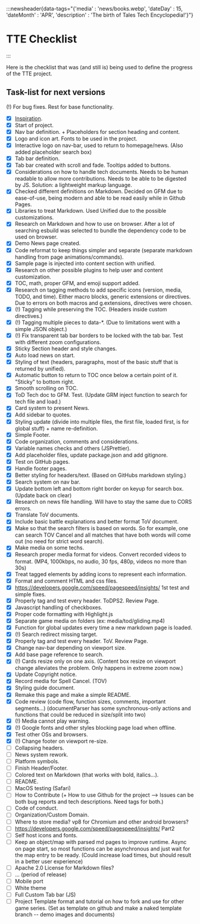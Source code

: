 :::newsheader{data-tags="{'media' : 'news/books.webp', 'dateDay' : 15, 'dateMonth' : 'APR', 'description' : 'The birth of Tales Tech Encyclopedia!'}"}

# TTE Checklist

:::

Here is the checklist that was (and still is) being used to define the progress of the TTE project.

## Task-list for next versions

(!) For bug fixes. Rest for base functionality.

- [x] [Inspiration](https://ballsystemgroup.it/it/about/).
- [x] Start of project.
- [x] Nav bar definition. + Placeholders for section heading and content.
- [x] Logo and icon art. Fonts to be used in the project.
- [x] Interactive logo on nav-bar, used to return to homepage/news. (Also added placeholder search box)
- [x] Tab bar definition.
- [x] Tab bar created with scroll and fade. Tooltips added to buttons.
- [x] Considerations on how to handle tech documents. Needs to be human readable to allow more contributions. Needs to be able to be digested by JS. Solution: a lightweight markup language.
- [x] Checked different definitions on Markdown. Decided on GFM due to ease-of-use, being modern and able to be read easily while in Github Pages.
- [x] Libraries to treat Markdown. Used Unified due to the possible customizations.
- [x] Research on Markdown and how to use on browser. After a lot of searching esbuild was selected to bundle the dependency code to be used on browser.
- [x] Demo News page created.
- [x] Code reformat to keep things simpler and separate (separate markdown handling from page animations/commands).
- [x] Sample page is injected into content section with unified.
- [x] Research on other possible plugins to help user and content customization.
- [x] TOC, math, proper GFM, and emoji support added.
- [x] Research on tagging methods to add specific icons (version, media, TODO, and time). Either macro blocks, generic extensions or directives. Due to errors on both macros and g.extensions, directives were chosen.
- [x] (!) Tagging while preserving the TOC. (Headers inside custom directives.)
- [x] (!) Tagging multiple pieces to data-\*. (Due to limitations went with a simple JSON object.)
- [x] (!) Fix transparent tab bar borders to be locked with the tab bar. Test with different zoom configurations.
- [x] Sticky Section header and style changes.
- [x] Auto load news on start.
- [x] Styling of text (headers, paragraphs, most of the basic stuff that is returned by unified).
- [x] Automatic button to return to TOC once below a certain point of it. "Sticky" to bottom right.
- [x] Smooth scrolling on TOC.
- [x] ToD Tech doc to GFM. Test. (Update GRM inject function to search for tech file and load.)
- [x] Card system to present News.
- [x] Add sidebar to quotes.
- [x] Styling update (divide into multiple files, the first file, loaded first, is for global stuff) + name re-definition.
- [x] Simple Footer.
- [x] Code organization, comments and considerations.
- [x] Variable names checks and others (JSPrettier).
- [x] Add placeholder files, update package.json and add gitignore.
- [x] Test on GitHub pages.
- [x] Handle footer pages.
- [x] Better styling for headers/text. (Based on GitHubs markdown styling.)
- [x] Search system on nav bar.
- [x] Update bottom left and bottom right border on keyup for search box. (Update back on clear)
- [x] Research on news file handling. Will have to stay the same due to CORS errors.
- [x] Translate ToV documents.
- [x] Include basic battle explanations and better format ToV document.
- [x] Make so that the search filters is based on words. So for example, one can search TOV Cancel and all matches that have both words will come out (no need for strict word search).
- [x] Make media on some techs.
- [x] Research proper media format for videos. Convert recorded videos to format. (MP4, 1000kbps, no audio, 30 fps, 480p, videos no more than 30s)
- [x] Treat tagged elements by adding icons to represent each information.
- [x] Format and comment HTML and css files.
- [x] https://developers.google.com/speed/pagespeed/insights/ 1st test and simple fixes.
- [x] Properly tag and test every header. ToDPS2. Review Page.
- [x] Javascript handling of checkboxes.
- [x] Proper code formatting with Highlight.js
- [x] Separate game media on folders (ex: media/tod/gliding.mp4)
- [x] Function for global updates every time a new markdown page is loaded.
- [x] (!) Search redirect missing target.
- [x] Properly tag and test every header. ToV. Review Page.
- [x] Change nav-bar depending on viewport size.
- [x] Add base page reference to search.
- [x] (!) Cards resize only on one axis. (Content box resize on viewport change alleviates the problem. Only happens in extreme zoom now.)
- [x] Update Copyright notice.
- [x] Record media for Spell Cancel. (TOV)
- [x] Styling guide document.
- [x] Remake this page and make a simple README.
- [x] Code review (code flow, function sizes, comments, important segments...) (documentParser has some synchronous-only actions and functions that could be reduced in size/split into two)
- [x] (!) Media cannot play warning.
- [x] (!) Google fonts and other styles blocking page load when offline.
- [x] Test other OSs and browsers.
- [x] (!) Change footer on viewport re-size.
- [ ] Collapsing headers.
- [ ] News system rework.
- [ ] Platform symbols.
- [ ] Finish Header/Footer.
- [ ] Colored text on Markdown (that works with bold, italics...).
- [ ] README.
- [ ] MacOS testing (Safari)
- [ ] How to Contribute (+ How to use Github for the project --> Issues can be both bug reports and tech descriptions. Need tags for both.)
- [ ] Code of conduct.
- [ ] Organization/Custom Domain.
- [ ] Where to store media? vp8 for Chromium and other android browsers?
- [ ] https://developers.google.com/speed/pagespeed/insights/ Part2
- [ ] Self host icons and fonts.
- [ ] Keep an object/map with parsed md pages to improve runtime. Async on page start, so most functions can be asynchronous and just wait for the map entry to be ready. (Could increase load times, but should result in a better user experience)
- [ ] Apache 2.0 License for Markdown files?
- [ ] ... (period of release)
- [ ] Mobile port
- [ ] White theme
- [ ] Full Custom Tab bar (JS)
- [ ] Project Template format and tutorial on how to fork and use for other game series. (Set as template on github and make a naked template branch -- demo images and documents)
